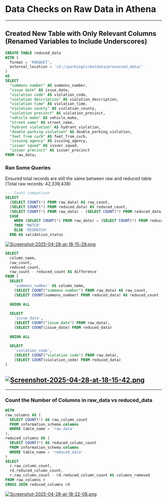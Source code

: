 
# Data Checks on Raw Data in Athena

---

## Created New Table with Only Relevant Columns (Renamed Variables to Include Underscores)

```sql
CREATE TABLE reduced_data
WITH (
  format = 'PARQUET',
  external_location = 's3://parkingticketdata/processed_data/'
)
AS
SELECT 
  "summons number" AS summons_number,
  "issue date" AS issue_date,
  "violation code" AS violation_code,
  "violation description" AS violation_description,
  "violation time" AS violation_time,
  "violation county" AS violation_county,
  "violation precinct" AS violation_precinct,
  "vehicle make" AS vehicle_make,
  "street name" AS street_name,
  "hydrant violation" AS hydrant_violation,
  "double parking violation" AS double_parking_violation,
  "feet from curb" AS feet_from_curb,
  "issuing agency" AS issuing_agency,
  "issuer squad" AS issuer_squad,
  "issuer precinct" AS issuer_precinct
FROM raw_data;
```

### Ran Some Queries
Ensured total records are still the same between raw and reduced table (Total raw records: 42,339,438)

```sql
--- Count comparison
SELECT 
  (SELECT COUNT(*) FROM raw_data) AS raw_count,
  (SELECT COUNT(*) FROM reduced_data) AS reduced_count,
  (SELECT COUNT(*) FROM raw_data) - (SELECT COUNT(*) FROM reduced_data) AS difference,
  CASE 
    WHEN (SELECT COUNT(*) FROM raw_data) = (SELECT COUNT(*) FROM reduced_data) 
    THEN 'MATCH' 
    ELSE 'MISMATCH' 
  END AS validation_status
  ```

[![Screenshot-2025-04-28-at-18-15-29.png](https://i.postimg.cc/prkkSFdG/Screenshot-2025-04-28-at-18-15-29.png)](https://postimg.cc/SY2W2jCC)

```sql
SELECT 
  column_name,
  raw_count,
  reduced_count,
  raw_count - reduced_count AS difference
FROM (
  SELECT 
    'summons_number' AS column_name,
    (SELECT COUNT("summons number") FROM raw_data) AS raw_count,
    (SELECT COUNT(summons_number) FROM reduced_data) AS reduced_count
  
  UNION ALL
  
  SELECT 
    'issue_date',
    (SELECT COUNT("issue date") FROM raw_data),
    (SELECT COUNT(issue_date) FROM reduced_data)
  
  UNION ALL
  
  SELECT 
    'violation_code',
    (SELECT COUNT("violation code") FROM raw_data),
    (SELECT COUNT(violation_code) FROM reduced_data)
)
```


[![Screenshot-2025-04-28-at-18-15-42.png](https://i.postimg.cc/j2RZvXRn/Screenshot-2025-04-28-at-18-15-42.png)](https://postimg.cc/7GQ3ZSGq)
---
---
### Count the Number of Columns in raw_data vs reduced_data

```sql
WITH 
raw_columns AS (
  SELECT COUNT(*) AS raw_column_count 
  FROM information_schema.columns 
  WHERE table_name = 'raw_data'
),
reduced_columns AS (
  SELECT COUNT(*) AS reduced_column_count 
  FROM information_schema.columns 
  WHERE table_name = 'reduced_data'
)
SELECT 
  r.raw_column_count,
  rd.reduced_column_count,
  r.raw_column_count - rd.reduced_column_count AS columns_removed
FROM raw_columns r
CROSS JOIN reduced_columns rd
```
[![Screenshot-2025-04-28-at-18-22-08.png](https://i.postimg.cc/1tBpRZZ4/Screenshot-2025-04-28-at-18-22-08.png)](https://postimg.cc/qhttQSqd)
